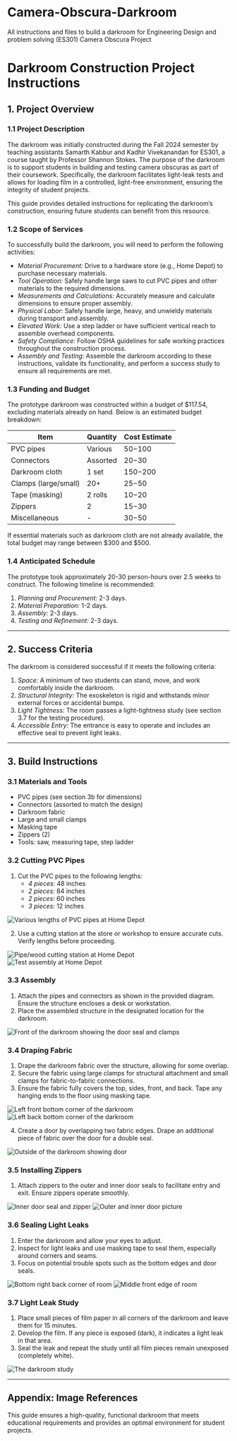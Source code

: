 # Camera-Obscura-Darkroom
All instructions and files to build a darkroom for Engineering Design and problem solving  (ES301) Camera Obscura Project

# Darkroom Construction Project Instructions

## 1. Project Overview

### 1.1 Project Description
The darkroom was initially constructed during the Fall 2024 semester by teaching assistants Samarth Kabbur and Kadhir Vivekanandan for ES301, a course taught by Professor Shannon Stokes. The purpose of the darkroom is to support students in building and testing camera obscuras as part of their coursework. Specifically, the darkroom facilitates light-leak tests and allows for loading film in a controlled, light-free environment, ensuring the integrity of student projects.

This guide provides detailed instructions for replicating the darkroom’s construction, ensuring future students can benefit from this resource.

### 1.2 Scope of Services
To successfully build the darkroom, you will need to perform the following activities:
- *Material Procurement:* Drive to a hardware store (e.g., Home Depot) to purchase necessary materials.
- *Tool Operation:* Safely handle large saws to cut PVC pipes and other materials to the required dimensions.
- *Measurements and Calculations:* Accurately measure and calculate dimensions to ensure proper assembly.
- *Physical Labor:* Safely handle large, heavy, and unwieldy materials during transport and assembly.
- *Elevated Work:* Use a step ladder or have sufficient vertical reach to assemble overhead components.
- *Safety Compliance:* Follow OSHA guidelines for safe working practices throughout the construction process.
- *Assembly and Testing:* Assemble the darkroom according to these instructions, validate its functionality, and perform a success study to ensure all requirements are met.

### 1.3 Funding and Budget
The prototype darkroom was constructed within a budget of $117.54, excluding materials already on hand. Below is an estimated budget breakdown:

| Item                | Quantity | Cost Estimate |
|---------------------|----------|----------------|
| PVC pipes           | Various  | $50-$100       |
| Connectors          | Assorted | $20-$30        |
| Darkroom cloth      | 1 set    | $150-$200      |
| Clamps (large/small)| 20+      | $25-$50        |
| Tape (masking)      | 2 rolls  | $10-$20        |
| Zippers             | 2        | $15-$30        |
| Miscellaneous       | -        | $30-$50        |

If essential materials such as darkroom cloth are not already available, the total budget may range between $300 and $500.

### 1.4 Anticipated Schedule
The prototype took approximately 20-30 person-hours over 2.5 weeks to construct. The following timeline is recommended:
1. *Planning and Procurement:* 2-3 days.
2. *Material Preparation:* 1-2 days.
3. *Assembly:* 2-3 days.
4. *Testing and Refinement:* 2-3 days.

---

## 2. Success Criteria
The darkroom is considered successful if it meets the following criteria:

1. *Space:* A minimum of two students can stand, move, and work comfortably inside the darkroom.
2. *Structural Integrity:* The exoskeleton is rigid and withstands minor external forces or accidental bumps.
3. *Light Tightness:* The room passes a light-tightness study (see section 3.7 for the testing procedure).
4. *Accessible Entry:* The entrance is easy to operate and includes an effective seal to prevent light leaks.

---

## 3. Build Instructions

### 3.1 Materials and Tools
- PVC pipes (see section 3b for dimensions)
- Connectors (assorted to match the design)
- Darkroom fabric
- Large and small clamps
- Masking tape
- Zippers (2)
- Tools: saw, measuring tape, step ladder

### 3.2 Cutting PVC Pipes
1. Cut the PVC pipes to the following lengths:
   - *4 pieces:* 48 inches
   - *2 pieces:* 84 inches
   - *2 pieces:* 60 inches
   - *3 pieces:* 12 inches

![Various lengths of PVC pipes at Home Depot]((https://drive.google.com/file/d/1pPSpVKp6siDotFspNlxnj1uAezzyEyC1/view?usp=drive_link))

2. Use a cutting station at the store or workshop to ensure accurate cuts. Verify lengths before proceeding.

![Pipe/wood cutting station at Home Depot](pictures/2.heic)
![Test assembly at Home Depot](pictures/3.heic)

### 3.3 Assembly
1. Attach the pipes and connectors as shown in the provided diagram. Ensure the structure encloses a desk or workstation.
2. Place the assembled structure in the designated location for the darkroom.

![Front of the darkroom showing the door seal and clamps](pictures/4.heic)

### 3.4 Draping Fabric
1. Drape the darkroom fabric over the structure, allowing for some overlap.
2. Secure the fabric using large clamps for structural attachment and small clamps for fabric-to-fabric connections.
3. Ensure the fabric fully covers the top, sides, front, and back. Tape any hanging ends to the floor using masking tape.

![Left front bottom corner of the darkroom](pictures/10.heic)
![Left back bottom corner of the darkroom](pictures/11.heic)

4. Create a door by overlapping two fabric edges. Drape an additional piece of fabric over the door for a double seal.

![Outside of the darkroom showing door](pictures/25.heic)

### 3.5 Installing Zippers
1. Attach zippers to the outer and inner door seals to facilitate entry and exit. Ensure zippers operate smoothly.

![Inner door seal and zipper](pictures/5.heic)
![Outer and inner door picture](pictures/38.heic)

### 3.6 Sealing Light Leaks
1. Enter the darkroom and allow your eyes to adjust.
2. Inspect for light leaks and use masking tape to seal them, especially around corners and seams.
3. Focus on potential trouble spots such as the bottom edges and door seals.

![Bottom right back corner of room](pictures/20.heic)
![Middle front edge of room](pictures/22.heic)

### 3.7 Light Leak Study
1. Place small pieces of film paper in all corners of the darkroom and leave them for 15 minutes.
2. Develop the film. If any piece is exposed (dark), it indicates a light leak in that area.
3. Seal the leak and repeat the study until all film pieces remain unexposed (completely white).

![The darkroom study](pictures/6.heic)

---

## Appendix: Image References

This guide ensures a high-quality, functional darkroom that meets educational requirements and provides an optimal environment for student projects.
